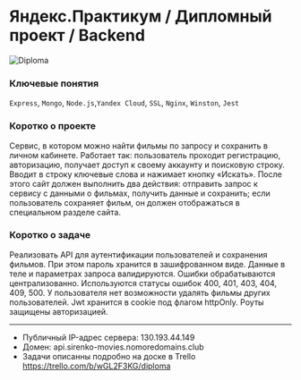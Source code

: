# Яндекс.Практикум / Дипломный проект / Backend
![Diploma](https://pictures.s3.yandex.net/resources/Untitled_1610274072.png)

### Ключевые понятия

`Express`, `Mongo`, `Node.js`,`Yandex Cloud`, `SSL`, `Nginx`, `Winston`, `Jest`

### Коротко о проекте
Сервис, в котором можно найти фильмы по запросу и сохранить в личном кабинете. 
Работает так: пользователь проходит регистрацию, авторизацию, получает доступ к своему аккаунту и поисковую строку. 
Вводит в строку ключевые слова и нажимает кнопку «Искать». 
После этого сайт должен выполнить два действия:
отправить запрос к сервису с данными о фильмах, получить данные и сохранить;
если пользователь сохраняет фильм, он должен отображаться в специальном разделе сайта.

### Коротко о задаче
Реализовать API для аутентификации пользователей и сохранения фильмов. При этом пароль хранится в зашифрованном виде.
Данные в теле и параметрах запроса валидируются. Ошибки обрабатываются централизованно. Используются статусы ошибок 400, 401, 403, 404, 409, 500.
У пользователя нет возможности удалять фильмы других пользователей. Jwt хранится в cookie под флагом httpOnly. Роуты защищены авторизацией.

***
- Публичный IP-адрес сервера: 130.193.44.149
- Домен: api.sirenko-movies.nomoredomains.club
- Задачи описанны подробно на доске в Trello https://trello.com/b/wGL2F3KG/diploma
